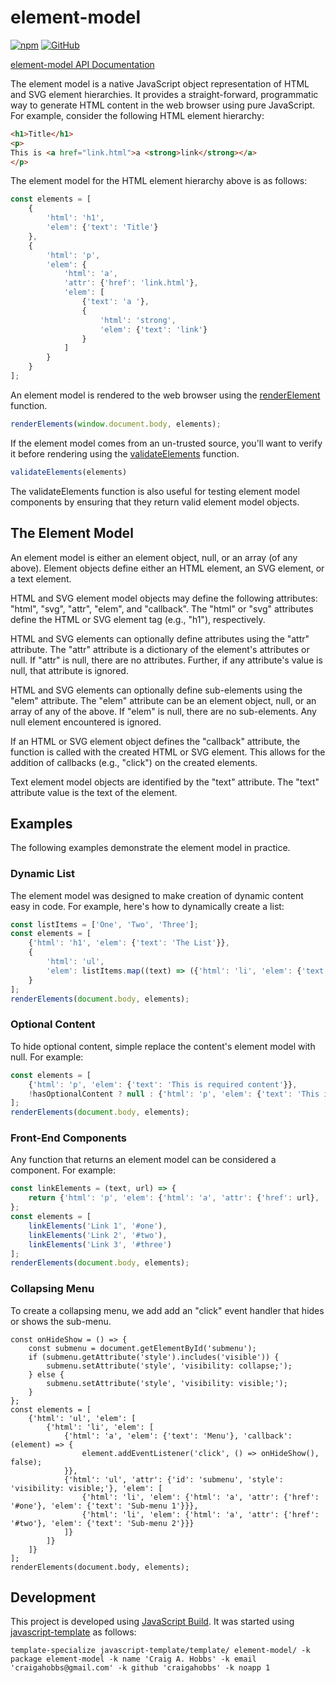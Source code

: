 # element-model

[![npm](https://img.shields.io/npm/v/element-model)](https://www.npmjs.com/package/element-model)
[![GitHub](https://img.shields.io/github/license/craigahobbs/element-model)](https://github.com/craigahobbs/element-model/blob/main/LICENSE)

[element-model API Documentation](https://craigahobbs.github.io/element-model/)

The element model is a native JavaScript object representation of HTML and SVG element hierarchies.
It provides a straight-forward, programmatic way to generate HTML content in the web browser using
pure JavaScript. For example, consider the following HTML element hierarchy:

``` html
<h1>Title</h1>
<p>
This is <a href="link.html">a <strong>link</strong></a>
</p>
```

The element model for the HTML element hierarchy above is as follows:

``` javascript
const elements = [
    {
        'html': 'h1',
        'elem': {'text': 'Title'}
    },
    {
        'html': 'p',
        'elem': {
            'html': 'a',
            'attr': {'href': 'link.html'},
            'elem': [
                {'text': 'a '},
                {
                    'html': 'strong',
                    'elem': {'text': 'link'}
                }
            ]
        }
    }
];
```

An element model is rendered to the web browser using the
[renderElement](https://craigahobbs.github.io/element-model/global.html#renderElements)
function.

``` javascript
renderElements(window.document.body, elements);
```

If the element model comes from an un-trusted source, you'll want to verify it before rendering
using the
[validateElements](https://craigahobbs.github.io/element-model/global.html#validateElements)
function.

``` javascript
validateElements(elements)
```

The validateElements function is also useful for testing element model components by ensuring that
they return valid element model objects.


## The Element Model

An element model is either an element object, null, or an array (of any above). Element objects
define either an HTML element, an SVG element, or a text element.

HTML and SVG element model objects may define the following attributes: "html", "svg", "attr",
"elem", and "callback". The "html" or "svg" attributes define the HTML or SVG element tag (e.g.,
"h1"), respectively.

HTML and SVG elements can optionally define attributes using the "attr" attribute. The "attr"
attribute is a dictionary of the element's attributes or null. If "attr" is null, there are no
attributes. Further, if any attribute's value is null, that attribute is ignored.

HTML and SVG elements can optionally define sub-elements using the "elem" attribute. The "elem"
attribute can be an element object, null, or an array of any of the above. If "elem" is null, there
are no sub-elements. Any null element encountered is ignored.

If an HTML or SVG element object defines the "callback" attribute, the function is called with the
created HTML or SVG element. This allows for the addition of callbacks (e.g., "click") on the
created elements.

Text element model objects are identified by the "text" attribute. The "text" attribute value is the
text of the element.


## Examples

The following examples demonstrate the element model in practice.


### Dynamic List

The element model was designed to make creation of dynamic content easy in code. For example, here's
how to dynamically create a list:

``` javascript
const listItems = ['One', 'Two', 'Three'];
const elements = [
    {'html': 'h1', 'elem': {'text': 'The List'}},
    {
        'html': 'ul',
        'elem': listItems.map((text) => ({'html': 'li', 'elem': {'text': text}}))
    }
];
renderElements(document.body, elements);
```


### Optional Content

To hide optional content, simple replace the content's element model with null. For example:

``` javascript
const elements = [
    {'html': 'p', 'elem': {'text': 'This is required content'}},
    !hasOptionalContent ? null : {'html': 'p', 'elem': {'text': 'This is optional content'}}
];
renderElements(document.body, elements);
```


### Front-End Components

Any function that returns an element model can be considered a component. For example:

``` javascript
const linkElements = (text, url) => {
    return {'html': 'p', 'elem': {'html': 'a', 'attr': {'href': url}, 'elem': {'text': text}}};
};
const elements = [
    linkElements('Link 1', '#one'),
    linkElements('Link 2', '#two'),
    linkElements('Link 3', '#three')
];
renderElements(document.body, elements);
```


### Collapsing Menu

To create a collapsing menu, we add add an "click" event handler that hides or shows the sub-menu.

```
const onHideShow = () => {
    const submenu = document.getElementById('submenu');
    if (submenu.getAttribute('style').includes('visible')) {
        submenu.setAttribute('style', 'visibility: collapse;');
    } else {
        submenu.setAttribute('style', 'visibility: visible;');
    }
};
const elements = [
    {'html': 'ul', 'elem': [
        {'html': 'li', 'elem': [
            {'html': 'a', 'elem': {'text': 'Menu'}, 'callback': (element) => {
                element.addEventListener('click', () => onHideShow(), false);
            }},
            {'html': 'ul', 'attr': {'id': 'submenu', 'style': 'visibility: visible;'}, 'elem': [
                {'html': 'li', 'elem': {'html': 'a', 'attr': {'href': '#one'}, 'elem': {'text': 'Sub-menu 1'}}},
                {'html': 'li', 'elem': {'html': 'a', 'attr': {'href': '#two'}, 'elem': {'text': 'Sub-menu 2'}}}
            ]}
        ]}
    ]}
];
renderElements(document.body, elements);
```


## Development

This project is developed using [JavaScript Build](https://github.com/craigahobbs/javascript-build#readme). It was started
using [javascript-template](https://github.com/craigahobbs/javascript-template#readme) as follows:

```
template-specialize javascript-template/template/ element-model/ -k package element-model -k name 'Craig A. Hobbs' -k email 'craigahobbs@gmail.com' -k github 'craigahobbs' -k noapp 1
```
